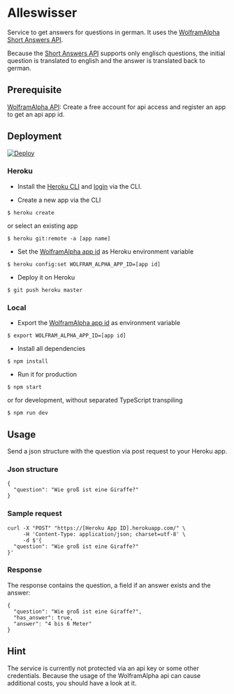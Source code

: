# Alleswisser

Service to get answers for questions in german. It uses the [WolframAlpha Short Answers API](https://products.wolframalpha.com/short-answers-api/documentation/). 

Because the [Short Answers API](https://products.wolframalpha.com/short-answers-api/documentation/) supports only englisch questions, the initial question is translated to english and the answer is translated back to german.

## Prerequisite

[WolframAlpha API](https://products.wolframalpha.com/api/): Create a free account for api access and register an app to get an  api app id.

## Deployment

[![Deploy](https://www.herokucdn.com/deploy/button.svg)](https://heroku.com/deploy?template=https://github.com/messeb/alleswisser)

### Heroku

* Install the [Heroku CLI](https://devcenter.heroku.com/articles/heroku-cli) and [login](https://devcenter.heroku.com/articles/heroku-cli#getting-started) via the CLI.

* Create a new app via the CLI

```
$ heroku create
```

or select an existing app

```
$ heroku git:remote -a [app name]
```

*  Set the [WolframAlpha app id](http://developer.wolframalpha.com/portal/myapps/) as Heroku environment variable

```
$ heroku config:set WOLFRAM_ALPHA_APP_ID=[app id] 
```

* Deploy it on Heroku

```
$ git push heroku master
```

### Local

* Export the [WolframAlpha app id](http://developer.wolframalpha.com/portal/myapps/) as environment variable

```
$ export WOLFRAM_ALPHA_APP_ID=[app id]
```

* Install all dependencies

```
$ npm install
```

* Run it for production

```
$ npm start
```

or for development, without separated TypeScript transpiling

```
$ npm run dev
```

## Usage 

Send a json structure with the question via post request to your Heroku app.

### Json structure

```
{
  "question": "Wie groß ist eine Giraffe?"
}
```

### Sample request

```
curl -X "POST" "https://[Heroku App ID].herokuapp.com/" \
     -H 'Content-Type: application/json; charset=utf-8' \
     -d $'{
  "question": "Wie groß ist eine Giraffe?"
}'
```

### Response

The response contains the question, a field if an answer exists and the answer:

```
{
  "question": "Wie groß ist eine Giraffe?",
  "has_answer": true,
  "answer": "4 bis 6 Meter"
}
```

## Hint

The service is currently not protected via an api key or some other credentials. Because the usage of the WolframAlpha api can cause additional costs, you should have a look at it.
